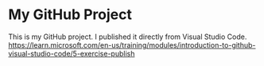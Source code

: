 # My GitHub Project

This is my GitHub project. I published it directly from Visual Studio Code.
https://learn.microsoft.com/en-us/training/modules/introduction-to-github-visual-studio-code/5-exercise-publish
